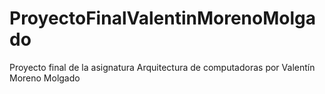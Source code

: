 # ProyectoFinalValentinMorenoMolgado
Proyecto final de la asignatura Arquitectura de computadoras por Valentín Moreno Molgado
